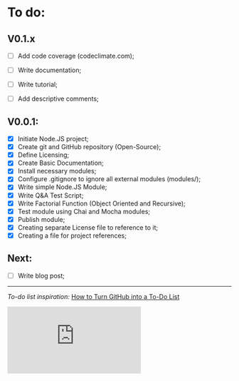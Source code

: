 # To do:
## V0.1.x
 - [ ] Add code coverage (codeclimate.com);
 - [ ] Write documentation;
 - [ ] Write tutorial;
 - [ ] Add descriptive comments;


## V0.0.1:
 - [X] Initiate Node.JS project;
 - [X] Create git and GitHub repository (Open-Source);
 - [X] Define Licensing;
 - [X] Create Basic Documentation;
 - [X] Install necessary modules;
 - [X] Configure .gitignore to ignore all external modules (modules/);
 - [X] Write simple Node.JS Module;
 - [X] Write Q&A Test Script;
 - [X] Write Factorial Function (Object Oriented and Recursive);
 - [X] Test module using Chai and Mocha modules;
 - [X] Publish module;
 - [X] Creating separate License file to reference to it;
 - [X] Creating a file for project references;
 
## Next:
 - [ ] Write blog post;


---------------------------------------
*To-do list inspiration:* [How to Turn GitHub into a To-Do List](http://lifehacker.com/why-a-github-gist-is-my-favorite-to-do-list-1493063613)

[![Analytics](https://ga-beacon.appspot.com/UA-61026805-1/GitHub/NMAE/TODO.md)](https://github.com/igrigorik/ga-beacon)
